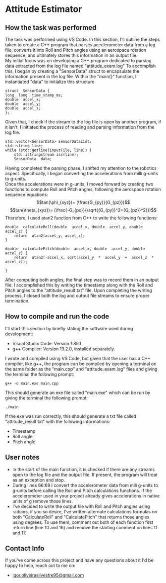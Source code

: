 # Attitude Estimator


## How the task was performed

The task was performed using VS Code. In this section, I'll outline the steps taken to create a C++ program that parses accelerometer data from a log file, converts it into Roll and Pitch angles using an aerospace rotation sequence, and ultimately stores this information in an output file.\
My initial focus was on developing a C++ program dedicated to parsing data extracted from the log file named "attitude_exam.log" To accomplish this, I began by creating a "SensorData" struct to encapsulate the information present in the log file. Within the "main{}" function, I instantiated "data" to initialize this structure.
```  
struct  SensorData {
long  long  time_stamp_ms;
double  accel_x;
double  accel_y;
double  accel_z;
};
```
Given that, I check if the stream to the log file is open by another program, if it isn't, I initiated the process of reading and parsing information from the log file.
```
std::vector<SensorData> sensorDataList;
std::string line;
while (std::getline(inputFile, line)) {
	std::istringstream iss(line);
	SensorData  data;
```

Having completed the parsing phase, I shifted my attention to the robotics aspect. Specifically, I began converting the accelerations from milli g-units to g-units.\
Once the accelerations were in g-units, I moved forward by creating two functions to compute Roll and Pitch angles, following the aerospace rotation sequence equations:
$$tan(\phi_{xyz})= (\frac{G_{py}}{G_{pz}})$$ 
$$tan(\theta_{xyz})= (\frac{-G_{px}}{\sqrt{{G_{py}}^2+{G_{pz}}^2}})$$ 
Therefore, I used atan2 function from C++ to write the following functions:
```
double  calculateRoll(double  accel_x, double  accel_y, double  accel_z) {
	return  atan2(accel_y, accel_z);
}

double  calculatePitch(double  accel_x, double  accel_y, double  accel_z) {
	return  atan2(-accel_x, sqrt(accel_y  *  accel_y  +  accel_z  *  accel_z));

}
```
After computing both angles, the final step was to record them in an output file. I accomplished this by writing the timestamp along with the Roll and Pitch angles to the "attitude_result.txt" file. Upon completing the writing process, I closed both the log and output file streams to ensure proper termination.



## How to compile and run the code

I'll start this section by briefly stating the software used during development:
- Visual Studio Code: Version 1.85.1
- g++ Compiler: Version 13.2.0, installed separately.

I wrote and compiled using VS Code, but given that the user has a C++ compiler, like g++, the program can be compiled by opening a terminal on the same folder as the "main.cpp" and "attitude_exam.log" files and giving the terminal the following prompt:
```
g++ -o main.exe main.cpp
```
This should generate an exe file called "main.exe" which can be run by giving the terminal the following prompt:
```
./main
```
If the exe was run correctly, this should generate a txt file called "attitude_result.txt" with the following informations: 
- Timestamp
- Roll angle
- Pitch angle
## User notes

- In the start of the main function, it is checked if there are any streams open to the log file and the output file. If present, the program will treat as an exception and stop.
- During lines 66:69 I convert the accelerometer data from mili g-units to g-units before calling the Roll and Pitch calculations functions. If the accelerometer used in your project already gives accelerations in native units of g remove those lines.
- I've decided to write the output file with Roll and Pitch angles using radians, if you so desire, I've written alternate calculations formulas on both "CalculateRoll" and "CalculatePitch" that returns those angles using degrees. To use them, comment out both of each function first return line (line 10 and 16) and remove the starting comment on lines 11 and 17.


## Contact Info
If you've come across this project and have any questions about it I'd be happy to help, reach out to me on:
- igor.oliveirasilvestre95@gmail.com